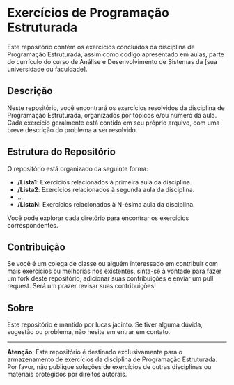 # Exercícios de Programação Estruturada

Este repositório contém os exercícios concluídos da disciplina de Programação Estruturada, assim como codigo apresentado em aulas, parte do currículo do curso de Análise e Desenvolvimento de Sistemas da [sua universidade ou faculdade].

## Descrição

Neste repositório, você encontrará os exercícios resolvidos da disciplina de Programação Estruturada, organizados por tópicos e/ou número da aula. Cada exercício geralmente está contido em seu próprio arquivo, com uma breve descrição do problema a ser resolvido.

## Estrutura do Repositório

O repositório está organizado da seguinte forma:

- **/Lista1**: Exercícios relacionados à primeira aula da disciplina.
- **/Lista2**: Exercícios relacionados à segunda aula da disciplina.
- ...
- **/ListaN**: Exercícios relacionados à N-ésima aula da disciplina.

Você pode explorar cada diretório para encontrar os exercícios correspondentes.

## Contribuição

Se você é um colega de classe ou alguém interessado em contribuir com mais exercícios ou melhorias nos existentes, sinta-se à vontade para fazer um fork deste repositório, adicionar suas contribuições e enviar um pull request. Será um prazer revisar suas contribuições!

## Sobre

Este repositório é mantido por lucas jacinto. Se tiver alguma dúvida, sugestão ou problema, não hesite em entrar em contato.

---

**Atenção**: Este repositório é destinado exclusivamente para o armazenamento de exercícios da disciplina de Programação Estruturada. Por favor, não publique soluções de exercícios de outras disciplinas ou materiais protegidos por direitos autorais.

